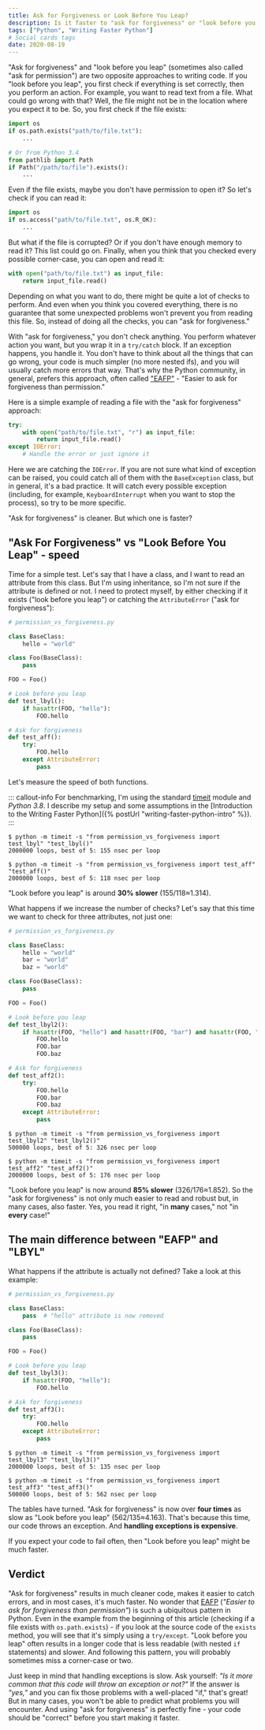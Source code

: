 ```yaml
---
title: Ask for Forgiveness or Look Before You Leap?
description: Is it faster to "ask for forgiveness" or "look before you leap" in Python? And when it's better to use one over the other?
tags: ["Python", "Writing Faster Python"]
# Social cards tags
date: 2020-08-19
---
```



"Ask for forgiveness" and "look before you leap" (sometimes also called "ask for permission") are two opposite approaches to writing code. If you "look before you leap", you first check if everything is set correctly, then you perform an action. For example, you want to read text from a file. What could go wrong with that? Well, the file might not be in the location where you expect it to be. So, you first check if the file exists:

```python
import os
if os.path.exists("path/to/file.txt"):
    ...

# Or from Python 3.4
from pathlib import Path
if Path("/path/to/file").exists():
    ...
```

Even if the file exists, maybe you don't have permission to open it? So let's check if you can read it:

```python
import os
if os.access("path/to/file.txt", os.R_OK):
    ...
```

But what if the file is corrupted? Or if you don't have enough memory to read it? This list could go on. Finally, when you think that you checked every possible corner-case, you can open and read it:

```python
with open("path/to/file.txt") as input_file:
    return input_file.read()
```

Depending on what you want to do, there might be quite a lot of checks to perform. And even when you think you covered everything, there is no guarantee that some unexpected problems won't prevent you from reading this file. So, instead of doing all the checks, you can "ask for forgiveness."

With "ask for forgiveness," you don't check anything. You perform whatever action you want, but you wrap it in a `try/catch` block. If an exception happens, you handle it. You don't have to think about all the things that can go wrong, your code is much simpler (no more nested ifs), and you will usually catch more errors that way. That's why the Python community, in general, prefers this approach, often called ["EAFP"](https://docs.python.org/3/glossary.html#term-eafp) - "Easier to ask for forgiveness than permission."

Here is a simple example of reading a file with the "ask for forgiveness" approach:

```python
try:
    with open("path/to/file.txt", "r") as input_file:
        return input_file.read()
except IOError:
    # Handle the error or just ignore it
```

Here we are catching the `IOError`. If you are not sure what kind of exception can be raised, you could catch all of them with the `BaseException` class, but in general, it's a bad practice. It will catch every possible exception (including, for example, `KeyboardInterrupt` when you want to stop the process), so try to be more specific.

"Ask for forgiveness" is cleaner. But which one is faster?

## "Ask For Forgiveness" vs "Look Before You Leap" - speed

Time for a simple test. Let's say that I have a class, and I want to read an attribute from this class. But I'm using inheritance, so I'm not sure if the attribute is defined or not. I need to protect myself, by either checking if it exists ("look before you leap") or catching the `AttributeError` ("ask for forgiveness"):

```python
# permission_vs_forgiveness.py

class BaseClass:
    hello = "world"

class Foo(BaseClass):
    pass

FOO = Foo()

# Look before you leap
def test_lbyl():
    if hasattr(FOO, "hello"):
        FOO.hello

# Ask for forgiveness
def test_aff():
    try:
        FOO.hello
    except AttributeError:
        pass
```

Let's measure the speed of both functions.

::: callout-info
For benchmarking, I'm using the standard [timeit](https://docs.python.org/3/library/timeit.html) module and *Python 3.8*. I describe my setup and some assumptions in the [Introduction to the Writing Faster Python]({% postUrl "writing-faster-python-intro" %}).
:::

```shell
$ python -m timeit -s "from permission_vs_forgiveness import test_lbyl" "test_lbyl()"
2000000 loops, best of 5: 155 nsec per loop

$ python -m timeit -s "from permission_vs_forgiveness import test_aff" "test_aff()"
2000000 loops, best of 5: 118 nsec per loop
```

"Look before you leap" is around **30% slower** (155/118≈1.314).

What happens if we increase the number of checks? Let's say that this time we want to check for three attributes, not just one:

```python
# permission_vs_forgiveness.py

class BaseClass:
    hello = "world"
    bar = "world"
    baz = "world"

class Foo(BaseClass):
    pass

FOO = Foo()

# Look before you leap
def test_lbyl2():
    if hasattr(FOO, "hello") and hasattr(FOO, "bar") and hasattr(FOO, "baz"):
        FOO.hello
        FOO.bar
        FOO.baz

# Ask for forgiveness
def test_aff2():
    try:
        FOO.hello
        FOO.bar
        FOO.baz
    except AttributeError:
        pass
```

```shell
$ python -m timeit -s "from permission_vs_forgiveness import test_lbyl2" "test_lbyl2()"
500000 loops, best of 5: 326 nsec per loop

$ python -m timeit -s "from permission_vs_forgiveness import test_aff2" "test_aff2()"
2000000 loops, best of 5: 176 nsec per loop
```

"Look before you leap" is now around **85% slower** (326/176≈1.852). So the "ask for forgiveness" is not only much easier to read and robust but, in many cases, also faster. Yes, you read it right, "in **many** cases," not "in **every** case!"

## The main difference between "EAFP" and "LBYL"

What happens if the attribute is actually not defined? Take a look at this example:

```python
# permission_vs_forgiveness.py

class BaseClass:
    pass  # "hello" attribute is now removed

class Foo(BaseClass):
    pass

FOO = Foo()

# Look before you leap
def test_lbyl3():
    if hasattr(FOO, "hello"):
        FOO.hello

# Ask for forgiveness
def test_aff3():
    try:
        FOO.hello
    except AttributeError:
        pass
```

```shell
$ python -m timeit -s "from permission_vs_forgiveness import test_lbyl3" "test_lbyl3()"
2000000 loops, best of 5: 135 nsec per loop

$ python -m timeit -s "from permission_vs_forgiveness import test_aff3" "test_aff3()"
500000 loops, best of 5: 562 nsec per loop
```

The tables have turned. "Ask for forgiveness" is now over **four times** as slow as "Look before you leap" (562/135≈4.163). That's because this time, our code throws an exception. And **handling exceptions is expensive**.

If you expect your code to fail often, then "Look before you leap" might be much faster.

## Verdict

"Ask for forgiveness" results in much cleaner code, makes it easier to catch errors, and in most cases, it's much faster. No wonder that [EAFP](https://docs.python.org/3/glossary.html#term-eafp) (*"Easier to ask for forgiveness than permission"*) is such a ubiquitous pattern in Python. Even in the example from the beginning of this article (checking if a file exists with `os.path.exists`) - if you look at the source code of the `exists` method, you will see that it's simply using a `try/except`. "Look before you leap" often results in a longer code that is less readable (with nested `if` statements) and slower. And following this pattern, you will probably sometimes miss a corner-case or two.

Just keep in mind that handling exceptions is slow. Ask yourself: *"Is it more common that this code will throw an exception or not?"* If the answer is *"yes,"* and you can fix those problems with a well-placed "if," that's great! But in many cases, you won't be able to predict what problems you will encounter. And using "ask for forgiveness" is perfectly fine - your code should be "correct" before you start making it faster.
